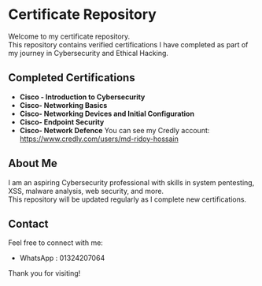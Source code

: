 # Certificate Repository

Welcome to my certificate repository.  
This repository contains verified certifications I have completed as part of my journey in Cybersecurity and Ethical Hacking.

## Completed Certifications

- **Cisco - Introduction to Cybersecurity**
- **Cisco- Networking Basics**
- **Cisco- Networking Devices and Initial Configuration**
- **Cisco- Endpoint Security**
- **Cisco- Network Defence**
You can see my Credly account: https://www.credly.com/users/md-ridoy-hossain

## About Me

I am an aspiring Cybersecurity professional with skills in system pentesting, XSS, malware analysis, web security, and more.  
This repository will be updated regularly as I complete new certifications.

## Contact

Feel free to connect with me:  
- WhatsApp : 01324207064

Thank you for visiting!
